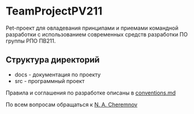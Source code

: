 # TeamProjectPV211

Pet-проект для овладевания принципами и приемами командной разработки с использованием современных средств разработки ПО группы РПО ПВ211.

## Структура директорий

- docs - документация по проекту
- src - программный проект

Правила и соглашения по разработке описаны в [conventions.md](./docs/conventions.md)

По всем вопросам обращаться к [N. A. Cheremnov](https://github.com/NikolayCheremnov)

